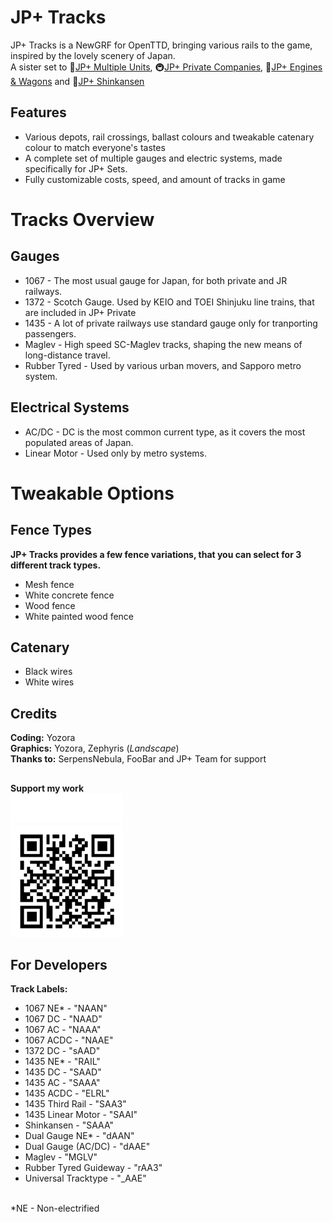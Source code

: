 # JP+ Tracks
JP+ Tracks is a NewGRF for OpenTTD, bringing various rails to the game, inspired by the lovely scenery of Japan.<br>
A sister set to 🚋[JP+ Multiple Units](https://github.com/Tintinfan/JPplusSet), 🚇[JP+ Private Companies](https://github.com/Yozora3/JPplusPrivate), 🚂[JP+ Engines & Wagons](https://github.com/EmperorJake/JPengines) and 🚅[JP+ Shinkansen](https://github.com/KeepinItRail/JPplusShinkansen)

## Features<br>
* Various depots, rail crossings, ballast colours and tweakable catenary colour to match everyone's tastes
* A complete set of multiple gauges and electric systems, made specifically for JP+ Sets.
* Fully customizable costs, speed, and amount of tracks in game

# Tracks Overview
## Gauges
* 1067 - The most usual gauge for Japan, for both private and JR railways. 
* 1372 - Scotch Gauge. Used by KEIO and TOEI Shinjuku line trains, that are included in JP+ Private
* 1435 - A lot of private railways use standard gauge only for tranporting passengers.
* Maglev - High speed SC-Maglev tracks, shaping the new means of long-distance travel.
* Rubber Tyred - Used by various urban movers, and Sapporo metro system.
## Electrical Systems
* AC/DC - DC is the most common current type, as it covers the most populated areas of Japan.
* Linear Motor - Used only by metro systems. 
# Tweakable Options
## Fence Types
**JP+ Tracks provides a few fence variations, that you can select for 3 different track types.**
* Mesh fence
* White concrete fence
* Wood fence
* White painted wood fence
## Catenary
* Black wires
* White wires

## Credits
**Coding:** Yozora <br>
**Graphics:** Yozora, Zephyris (_Landscape_) <br>
**Thanks to:** SerpensNebula, FooBar and JP+ Team for support<br>

##
**Support my work**<br>
[<img src="https://github.com/Yozora3/technical_stuff/blob/main/logos/White.png?raw=true" width="180"/>](https://boosty.to/yozora3/donate)<br>
[<img src="https://github.com/Yozora3/technical_stuff/blob/main/logos/yozora3-donate.png?raw=true" width="180"/>](https://boosty.to/yozora3/donate)

## For Developers
**Track Labels:**<br>
* 1067 NE* - "NAAN"
* 1067 DC - "NAAD"
* 1067 AC - "NAAA"
* 1067 ACDC - "NAAE"
* 1372 DC - "sAAD"
* 1435 NE* - "RAIL"
* 1435 DC - "SAAD"
* 1435 AC - "SAAA"
* 1435 ACDC - "ELRL"
* 1435 Third Rail - "SAA3"
* 1435 Linear Motor - "SAAI"
* Shinkansen - "SAAA"
* Dual Gauge NE* - "dAAN"
* Dual Gauge (AC/DC) - "dAAE"
* Maglev - "MGLV"
* Rubber Tyred Guideway - "rAA3"
* Universal Tracktype - "_AAE"

<br>*NE - Non-electrified
